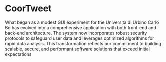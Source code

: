 # CoorTweet
What began as a modest GUI experiment for the Università di Urbino Carlo Bo has evolved into a comprehensive application with both front-end and back-end architecture. 
The system now incorporates robust security protocols to safeguard user data and leverages optimized algorithms for rapid data analysis.
This transformation reflects our commitment to building scalable, secure, and performant software solutions that exceed initial expectations
